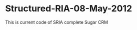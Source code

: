 Structured-RIA-08-May-2012
==========================

This is current code of SRIA complete Sugar CRM